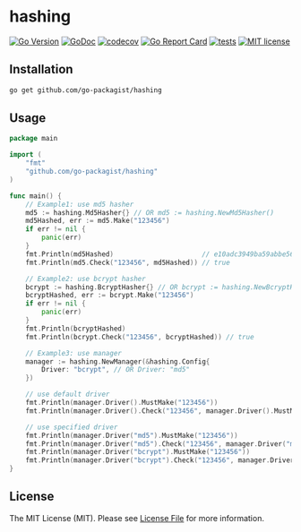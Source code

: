 # hashing


[![Go Version](https://badgen.net/github/release/go-packagist/hashing/stable)](https://github.com/go-packagist/hashing/releases)
[![GoDoc](https://pkg.go.dev/badge/github.com/go-packagist/hashing)](https://pkg.go.dev/github.com/go-packagist/hashing)
[![codecov](https://codecov.io/gh/go-packagist/hashing/branch/master/graph/badge.svg?token=5TWGQ9DIRU)](https://codecov.io/gh/go-packagist/hashing)
[![Go Report Card](https://goreportcard.com/badge/github.com/go-packagist/hashing)](https://goreportcard.com/report/github.com/go-packagist/hashing)
[![tests](https://github.com/go-packagist/hashing/actions/workflows/go.yml/badge.svg)](https://github.com/go-packagist/hashing/actions/workflows/go.yml)
[![MIT license](https://img.shields.io/badge/license-MIT-brightgreen.svg)](https://opensource.org/licenses/MIT)

## Installation

```bash
go get github.com/go-packagist/hashing
```

## Usage

```go
package main

import (
	"fmt"
	"github.com/go-packagist/hashing"
)

func main() {
	// Example1: use md5 hasher
	md5 := hashing.Md5Hasher{} // OR md5 := hashing.NewMd5Hasher()
	md5Hashed, err := md5.Make("123456")
	if err != nil {
		panic(err)
	}
	fmt.Println(md5Hashed)                      // e10adc3949ba59abbe56e057f20f883e
	fmt.Println(md5.Check("123456", md5Hashed)) // true

	// Example2: use bcrypt hasher
	bcrypt := hashing.BcryptHasher{} // OR bcrypt := hashing.NewBcryptHasher()
	bcryptHashed, err := bcrypt.Make("123456")
	if err != nil {
		panic(err)
	}
	fmt.Println(bcryptHashed)
	fmt.Println(bcrypt.Check("123456", bcryptHashed)) // true

	// Example3: use manager
	manager := hashing.NewManager(&hashing.Config{
		Driver: "bcrypt", // OR Driver: "md5"
	})

	// use default driver
	fmt.Println(manager.Driver().MustMake("123456"))
	fmt.Println(manager.Driver().Check("123456", manager.Driver().MustMake("123456"))) // true

	// use specified driver
	fmt.Println(manager.Driver("md5").MustMake("123456"))
	fmt.Println(manager.Driver("md5").Check("123456", manager.Driver("md5").MustMake("123456"))) // true
	fmt.Println(manager.Driver("bcrypt").MustMake("123456"))
	fmt.Println(manager.Driver("bcrypt").Check("123456", manager.Driver("bcrypt").MustMake("123456"))) // true
}

```

## License

The MIT License (MIT). Please see [License File](LICENSE) for more information.